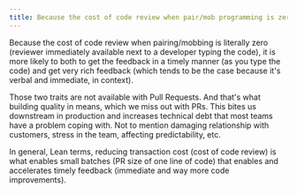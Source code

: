```yaml
---
title: Because the cost of code review when pair/mob programming is zero
---
```

Because the cost of code review when pairing/mobbing is literally zero (reviewer immediately available next to a developer typing the code), it is more likely to both to get the feedback in a timely manner (as you type the code) and get very rich feedback (which tends to be the case because it's verbal and immediate, in context).

Those two traits are not available with Pull Requests. And that's what building quality in means, which we miss out with PRs. This bites us downstream in production and increases technical debt that most teams have a problem coping with. Not to mention damaging relationship with customers, stress in the team, affecting predictability, etc.

In general, Lean terms, reducing transaction cost (cost of code review) is what enables small batches (PR size of one line of code) that enables and accelerates timely feedback (immediate and way more code improvements).
